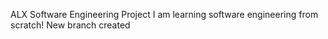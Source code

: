 ALX Software Engineering Project
I am learning software engineering from scratch!
New branch created
